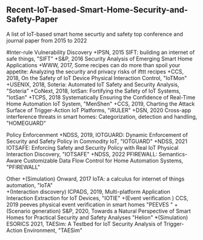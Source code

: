 ## Recent-IoT-based-Smart-Home-Security-and-Safety-Paper
A list of IoT-based smart home securtiy and safety top conference and journal paper from 2015 to 2022

#Inter-rule Vulnerability Discovery
+IPSN,	2015	SIFT: building an internet of safe things, "SIFT"
+S&P,	2016	Security Analysis of Emerging Smart Home Applications
+WWW,	2017,	Some recipes can do more than spoil your appetite: Analyzing the security and privacy risks of ifttt recipes
+CCS, 2018,	On the Safety of IoT Device Physical Interaction Control,	"IoTMon"
+USENIX,	2018,	Soteria: Automated IoT Safety and Security Analysis,	"Soteria"
+CoNext,	2018,	IotSan: Fortifying the Safety of IoT Systems,	"IotSan"
+TCPS,	2018	Systematically Ensuring the Confidence of Real-Time Home Automation IoT System,	"MenShen"
+CCS,	2019,	Charting the Attack Surface of Trigger-Action IoT Platforms,	"iRULER"
+DSN,	2020	Cross-app interference threats in smart homes: Categorization, detection and handling,	"HOMEGUARD"


Policy Enforcenment
+NDSS,	2019,	IOTGUARD: Dynamic Enforcement of Security and Safety Policy in Commodity IoT,	"IOTGUARD"
+NDSS,	2021	IOTSAFE: Enforcing Safety and Security Policy with Real IoT Physical Interaction Discovery,	"IOTSAFE"
+NDSS,	2022	PFIREWALL: Semantics-Aware Customizable Data Flow Control for Home Automation Systems, "PFIREWALL"	


Other
+(Simulation) Onward,	2017	IoTA: a calculus for internet of things automation,	"IoTA"	
+(Interaction discovery) ICPADS,	2019,	Multi-platform Application Interaction Extraction for IoT Devices,	"IOTIE"	
+(Event verification ) CCS, 2019	peeves physical event verification in smart homes	"PEEVES	"
+(Scenario generation) S&P, 2020,	Towards a Natural Perspective of Smart Homes for Practical Security and Safety Analyses	"Helion"
*(Simulation) ESORICS 2021, TAESim: A Testbed for IoT Security Analysis of Trigger-Action Environment, "TAESim"
